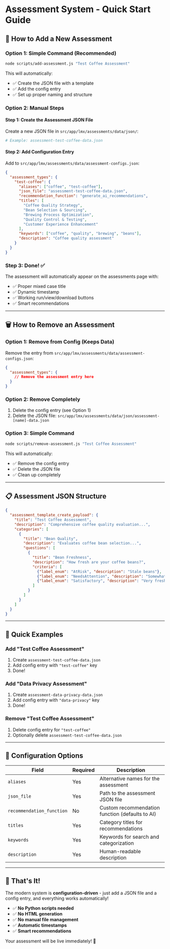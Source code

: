 # Assessment System - Quick Start Guide

## 🚀 How to Add a New Assessment

### Option 1: Simple Command (Recommended)
```bash
node scripts/add-assessment.js "Test Coffee Assessment"
```

This will automatically:
- ✅ Create the JSON file with a template
- ✅ Add the config entry
- ✅ Set up proper naming and structure

### Option 2: Manual Steps
#### Step 1: Create the Assessment JSON File
Create a new JSON file in `src/app/lmx/assessments/data/json/`:

```bash
# Example: assessment-test-coffee-data.json
```

#### Step 2: Add Configuration Entry
Add to `src/app/lmx/assessments/data/assessment-configs.json`:

```json
{
  "assessment_types": {
    "test-coffee": {
      "aliases": ["coffee", "test-coffee"],
      "json_file": "assessment-test-coffee-data.json",
      "recommendation_function": "generate_ai_recommendations",
      "titles": [
        "Coffee Quality Strategy",
        "Bean Selection & Sourcing",
        "Brewing Process Optimization",
        "Quality Control & Testing",
        "Customer Experience Enhancement"
      ],
      "keywords": ["coffee", "quality", "brewing", "beans"],
      "description": "Coffee quality assessment"
    }
  }
}
```

### Step 3: Done! ✅
The assessment will automatically appear on the assessments page with:
- ✅ Proper mixed case title
- ✅ Dynamic timestamp
- ✅ Working run/view/download buttons
- ✅ Smart recommendations

---

## 🗑️ How to Remove an Assessment

### Option 1: Remove from Config (Keeps Data)
Remove the entry from `src/app/lmx/assessments/data/assessment-configs.json`:
```json
{
  "assessment_types": {
    // Remove the assessment entry here
  }
}
```

### Option 2: Remove Completely
1. Delete the config entry (see Option 1)
2. Delete the JSON file: `src/app/lmx/assessments/data/json/assessment-[name]-data.json`

### Option 3: Simple Command
```bash
node scripts/remove-assessment.js "Test Coffee Assessment"
```

This will automatically:
- ✅ Remove the config entry
- ✅ Delete the JSON file
- ✅ Clean up completely

---

## 📋 Assessment JSON Structure

```json
{
  "assessment_template_create_payload": {
    "title": "Test Coffee Assessment",
    "description": "Comprehensive coffee quality evaluation...",
    "categories": [
      {
        "title": "Bean Quality",
        "description": "Evaluates coffee bean selection...",
        "questions": [
          {
            "title": "Bean Freshness",
            "description": "How fresh are your coffee beans?",
            "criteria": [
              {"label_enum": "AtRisk", "description": "Stale beans"},
              {"label_enum": "NeedsAttention", "description": "Somewhat fresh"},
              {"label_enum": "Satisfactory", "description": "Very fresh"}
            ]
          }
        ]
      }
    ]
  }
}
```

---

## 🎯 Quick Examples

### Add "Test Coffee Assessment"
1. Create `assessment-test-coffee-data.json`
2. Add config entry with `"test-coffee"` key
3. Done!

### Add "Data Privacy Assessment"  
1. Create `assessment-data-privacy-data.json`
2. Add config entry with `"data-privacy"` key
3. Done!

### Remove "Test Coffee Assessment"
1. Delete config entry for `"test-coffee"`
2. Optionally delete `assessment-test-coffee-data.json`

---

## 🔧 Configuration Options

| Field | Required | Description |
|-------|----------|-------------|
| `aliases` | Yes | Alternative names for the assessment |
| `json_file` | Yes | Path to the assessment JSON file |
| `recommendation_function` | No | Custom recommendation function (defaults to AI) |
| `titles` | Yes | Category titles for recommendations |
| `keywords` | Yes | Keywords for search and categorization |
| `description` | Yes | Human-readable description |

---

## 🎉 That's It!

The modern system is **configuration-driven** - just add a JSON file and a config entry, and everything works automatically!

- ✅ **No Python scripts needed**
- ✅ **No HTML generation**
- ✅ **No manual file management**
- ✅ **Automatic timestamps**
- ✅ **Smart recommendations**

Your assessment will be live immediately! 🚀

